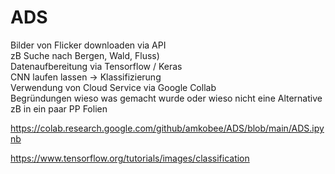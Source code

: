 # ADS

Bilder von Flicker downloaden via API <br>
zB Suche nach Bergen, Wald, Fluss) <br>
Datenaufbereitung via Tensorflow / Keras <br>
CNN laufen lassen -> Klassifizierung <br>
Verwendung von Cloud Service via Google Collab <br>
Begründungen wieso was gemacht wurde oder wieso nicht eine Alternative zB in ein paar PP Folien

https://colab.research.google.com/github/amkobee/ADS/blob/main/ADS.ipynb

https://www.tensorflow.org/tutorials/images/classification
